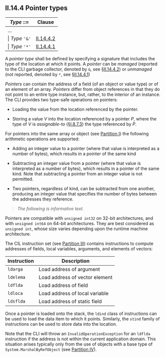 ## II.14.4 Pointer types

 | _Type_ ::= | Clause
 | ---- | ----
 | &hellip; |
 | \| _Type_ `'&'` | [II.14.4.2](ii.14.4.2-managed-pointers.md)
 | \| _Type_ `'*'` | [II.14.4.1](ii.14.4.1-unmanaged-pointers.md)

A *pointer type* shall be defined by specifying a signature that includes the type of the location at which it points. A *pointer* can be *managed* (reported to the CLI garbage collector, denoted by `&`, see §[II.14.4.2](ii.14.4.2-managed-pointers.md)) or *unmanaged* (not reported, denoted by `*`, see §[II.14.4.1](ii.14.4.1-unmanaged-pointers.md))

*Pointers* can contain the address of a field (of an object or value type) or of an element of an array. *Pointers* differ from object references in that they do not point to an entire type instance, but, rather, to the interior of an instance. The CLI provides two type-safe operations on pointers:

 * Loading the value from the location referenced by the pointer.

 * Storing a value _V_ into the location referenced by a pointer _P_, where the type of _V_ is *assignable-to* (§[I.8.7.3](i.8.7.3-general-assignment-compatibility.md)) the type referenced by _P_.

For pointers into the same array or object (see [Partition I](i.8.9.2-unmanaged-pointer-types.md)) the following arithmetic operations are supported:

 * Adding an integer value to a pointer (where that value is interpreted as a number of bytes), which results in a pointer of the same kind

 * Subtracting an integer value from a pointer (where that value is interpreted as a number of bytes), which results in a pointer of the same kind. Note that subtracting a pointer from an integer value is not permitted.

 * Two pointers, regardless of kind, can be subtracted from one another, producing an integer value that specifies the number of bytes between the addresses they reference.

> _The following is informative text._

Pointers are compatible with `unsigned int32` on 32-bit architectures, and with `unsigned int64` on 64-bit architectures. They are best considered as `unsigned int`, whose size varies depending upon the runtime machine architecture.

The CIL instruction set (see [Partition III](#todo-missing-hyperlink)) contains instructions to compute addresses of fields, local variables, arguments, and elements of vectors:

 | Instruction | Description
 | ---- | ----
 | `ldarga` | Load address of argument
 | `ldelema` | Load address of vector element
 | `ldflda` | Load address of field
 | `ldloca` | Load address of local variable
 | `ldsflda` | Load address of static field

Once a pointer is loaded onto the stack, the `ldind` class of instructions can be used to load the data item to which it points. Similarly, the `stind` family of instructions can be used to store data into the location.

Note that the CLI will throw an `InvalidOperationException` for an `ldflda` instruction if the address is not within the current application domain. This situation arises typically only from the use of objects with a base type of `System.MarshalByRefObject` (see [Partition IV](#todo-missing-hyperlink)).